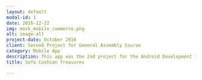 ```yaml
---
layout: default
modal-id: 1
date: 2016-12-22
img: mock_mobile_commerce.png
alt: image-alt
project-date: October 2016
client: Second Project for General Assembly Course
category: Mobile App
description: This app was the 2nd project for the Android Development Immersive course. The app uses a SQL database to store information about mock objects. It displays those objects on the store front page from which the user can then use a search to find a specific item(s) or click on an item to get more details on it. From the detail page the user can add the item to the shopping cart. Once in the shopping cart, the user can then view items in the shopping cart to either remove items or do a fake checkout which clears the entire list. <a href="https://github.com/NikShuvalov/project-2">GitHub Link to Project</a>
title: Sofa Cushion Treasures

---
```

